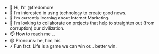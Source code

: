 - 👋 Hi, I’m @fredomore
- 👀 I’m interested in using technology to create good news.
- 🌱 I’m currently learning about Internet Marketing.
- 💞️ I’m looking to collaborate on projects that help to straighten out (from corruption) our civilization.
- 📫 How to reach me ...
- 😄 Pronouns: he, him, his
- ⚡ Fun fact: Life is a game we can win or... better win.

<!---
goodnews is a ✨ special ✨ repository because its `README.md` (this file) appears on your GitHub profile.
You can click the Preview link to take a look at your changes.
--->
